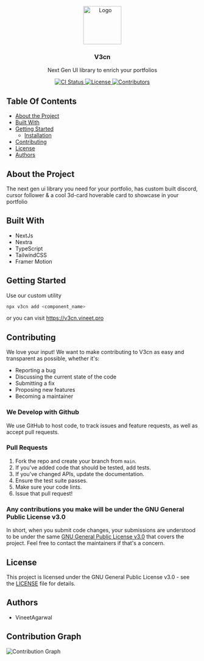 <p align="center">
  <a href="https://github.com/ConcertPal/extension-backend">
    <img src="https://github.com/user-attachments/assets/607c3243-77c3-4745-90f9-5b375013d970" alt="Logo" width="100px" >
  </a>
<br/>
  <h3 align="center">V3cn</h3>
  <p align="center" >
   Next Gen UI library to enrich your portfolios
  </p>
  <p align="center">
    <a href="https://github.com/ConcertPal/extension-backend/actions/workflows/ci.yml">
      <img src="https://github.com/ConcertPal/extension-backend/actions/workflows/ci.yml/badge.svg" alt="CI Status">
    </a>
    <a href="https://github.com/ConcertPal/extension-backend/blob/main/LICENSE">
      <img src="https://img.shields.io/github/license/ConcertPal/extension-backend" alt="License">
    </a>
    <a href="https://github.com/ConcertPal/extension-backend/graphs/contributors">
      <img src="https://img.shields.io/github/contributors/ConcertPal/extension-backend" alt="Contributors">
    </a>
  </p>
</p>

## Table Of Contents

- [About the Project](#about-the-project)
- [Built With](#built-with)
- [Getting Started](#getting-started)
  - [Installation](#installation)
- [Contributing](#contributing)
- [License](#license)
- [Authors](#authors)

## About the Project

The next gen ui library you need for your portfolio, has custom built discord, cursor follower & a cool 3d-card hoverable card to showcase in your portfolio

## Built With

- NextJs
- Nextra
- TypeScript
- TailwindCSS
- Framer Motion

## Getting Started

Use our custom utility

```bash
npx v3cn add <component_name>
```

or you can visit https://v3cn.vineet.pro

## Contributing

We love your input! We want to make contributing to V3cn as easy and transparent as possible, whether it's:

- Reporting a bug
- Discussing the current state of the code
- Submitting a fix
- Proposing new features
- Becoming a maintainer

### We Develop with Github

We use GitHub to host code, to track issues and feature requests, as well as accept pull requests.

### Pull Requests

1. Fork the repo and create your branch from `main`.
2. If you've added code that should be tested, add tests.
3. If you've changed APIs, update the documentation.
4. Ensure the test suite passes.
5. Make sure your code lints.
6. Issue that pull request!

### Any contributions you make will be under the GNU General Public License v3.0

In short, when you submit code changes, your submissions are understood to be under the same [GNU General Public License v3.0](http://choosealicense.com/licenses/gpl-3.0/) that covers the project. Feel free to contact the maintainers if that's a concern.

## License

This project is licensed under the GNU General Public License v3.0 - see the [LICENSE](LICENSE) file for details.

## Authors

- VineetAgarwal

## Contribution Graph

![Contribution Graph](https://github-readme-activity-graph.vercel.app/graph?username=ConcertPal&theme=github-compact)
